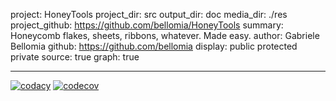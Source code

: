 project: HoneyTools
project_dir: src
output_dir: doc
media_dir: ./res
project_github: https://github.com/bellomia/HoneyTools
summary: Honeycomb flakes, sheets, ribbons, whatever. Made easy.
author: Gabriele Bellomia
github: https://github.com/bellomia
display: public
         protected
         private
source: true
graph: true

----------------------
[![codacy](https://img.shields.io/codacy/grade/6cad511300d34773b5991a16933d7a7f?logo=codacy&style=flat-square)](https://www.codacy.com/gh/bellomia/HoneyTools/dashboard?utm_source=github.com&amp;utm_medium=referral&amp;utm_content=bellomia/HoneyTools&amp;utm_campaign=Badge_Grade)
[![codecov](https://img.shields.io/codecov/c/github/bellomia/honeytools?label=coverage&logo=codecov&style=flat-square)](https://codecov.io/gh/bellomia/honeytools)